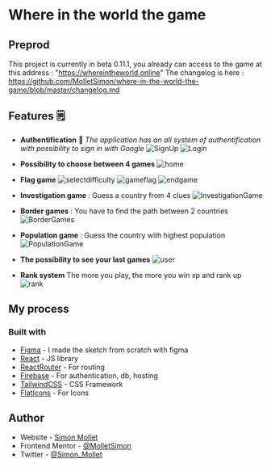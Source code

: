 # Where in the world the game

## Preprod

This project is currently in beta 0.11.1, you already can access to the game at this address : "https://whereintheworld.online"
The changelog is here : https://github.com/MolletSimon/where-in-the-world-the-game/blob/master/changelog.md

## Features 🗒

- **Authentification** 🔐
  _The application has an all system of authentification with possibility to sign in with Google_
  ![SignUp](https://user-images.githubusercontent.com/43732526/180105371-4647108e-5d9c-4443-8a8a-c4849f7fdf25.png)
  ![Login](https://user-images.githubusercontent.com/43732526/180105368-937a43f3-50ab-4c48-8328-519ce1ee3d99.png)

- **Possibility to choose between 4 games**
  ![home](https://user-images.githubusercontent.com/43732526/182243953-826d5a5a-ed97-4742-b8fa-1a634fc4a84f.png)

- **Flag game**
  ![selectdifficulty](https://user-images.githubusercontent.com/43732526/180105369-0782272a-a890-4ce4-b5e1-58bf9935c7ca.png)
  ![gameflag](https://user-images.githubusercontent.com/43732526/182243983-a1f9c4d3-0826-46e5-ae6f-ba18addd749b.png)
  ![endgame](https://user-images.githubusercontent.com/43732526/180105372-f5553616-2316-4165-b84f-3b501400af48.png)

- **Investigation game** : Guess a country from 4 clues
  ![InvestigationGame](https://user-images.githubusercontent.com/43732526/182244049-478892cc-4913-4d4e-b907-bde4b0020b69.png)

- **Border games** : You have to find the path between 2 countries
  ![BorderGames](https://user-images.githubusercontent.com/43732526/182244122-b51a3ad3-031c-4e90-84c1-94a16cf2be89.png)

- **Population game** : Guess the country with highest population
  ![PopulationGame](https://user-images.githubusercontent.com/43732526/182244222-7841f1d4-1813-4bbb-a830-4363a6b84f86.png)

- **The possibility to see your last games**
  ![user](https://user-images.githubusercontent.com/43732526/182244474-4506e598-d0a9-47bb-9f91-9c680e87b3df.png)

- **Rank system**
  The more you play, the more you win xp and rank up
  ![rank](https://user-images.githubusercontent.com/43732526/182244509-17a5dea6-1066-412b-b46f-e952493116c0.png)

## My process

### Built with

- [Figma](https://www.figma.com/) - I made the sketch from scratch with figma
- [React](https://reactjs.org/) - JS library
- [ReactRouter](https://reactrouter.com/docs/en/v6/getting-started/overview) - For routing
- [Firebase](https://firebase.google.com) - For authentication, db, hosting
- [TailwindCSS](https://tailwindcss.com/) - CSS Framework
- [FlatIcons](https://www.flaticon.com/) - For Icons

## Author

- Website - [Simon Mollet](https://simonmollet.fr)
- Frontend Mentor - [@MolletSimon](https://www.frontendmentor.io/profile/MolletSimon)
- Twitter - [@Simon_Mollet](https://www.twitter.com/simon_mollet)
